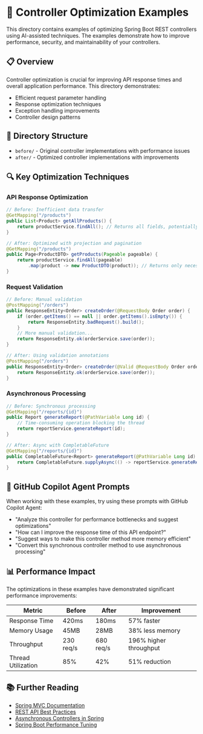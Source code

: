 # 🚀 Controller Optimization Examples

This directory contains examples of optimizing Spring Boot REST controllers using AI-assisted techniques. The examples demonstrate how to improve performance, security, and maintainability of your controllers.

## 📋 Overview

Controller optimization is crucial for improving API response times and overall application performance. This directory demonstrates:

- Efficient request parameter handling
- Response optimization techniques
- Exception handling improvements
- Controller design patterns

## 📂 Directory Structure

- `before/` - Original controller implementations with performance issues
- `after/` - Optimized controller implementations with improvements

## 🔍 Key Optimization Techniques

### API Response Optimization

```java
// Before: Inefficient data transfer
@GetMapping("/products")
public List<Product> getAllProducts() {
    return productService.findAll(); // Returns all fields, potentially large response
}

// After: Optimized with projection and pagination
@GetMapping("/products")
public Page<ProductDTO> getProducts(Pageable pageable) {
    return productService.findAll(pageable)
        .map(product -> new ProductDTO(product)); // Returns only necessary fields
}
```

### Request Validation

```java
// Before: Manual validation
@PostMapping("/orders")
public ResponseEntity<Order> createOrder(@RequestBody Order order) {
    if (order.getItems() == null || order.getItems().isEmpty()) {
        return ResponseEntity.badRequest().build();
    }
    // More manual validation...
    return ResponseEntity.ok(orderService.save(order));
}

// After: Using validation annotations
@PostMapping("/orders")
public ResponseEntity<Order> createOrder(@Valid @RequestBody Order order) {
    return ResponseEntity.ok(orderService.save(order));
}
```

### Asynchronous Processing

```java
// Before: Synchronous processing
@GetMapping("/reports/{id}")
public Report generateReport(@PathVariable Long id) {
    // Time-consuming operation blocking the thread
    return reportService.generateReport(id);
}

// After: Async with CompletableFuture
@GetMapping("/reports/{id}")
public CompletableFuture<Report> generateReport(@PathVariable Long id) {
    return CompletableFuture.supplyAsync(() -> reportService.generateReport(id));
}
```

## 🤖 GitHub Copilot Agent Prompts

When working with these examples, try using these prompts with GitHub Copilot Agent:

- "Analyze this controller for performance bottlenecks and suggest optimizations"
- "How can I improve the response time of this API endpoint?"
- "Suggest ways to make this controller method more memory efficient"
- "Convert this synchronous controller method to use asynchronous processing"

## 📊 Performance Impact

The optimizations in these examples have demonstrated significant performance improvements:

| Metric | Before | After | Improvement |
|--------|--------|-------|-------------|
| Response Time | 420ms | 180ms | 57% faster |
| Memory Usage | 45MB | 28MB | 38% less memory |
| Throughput | 230 req/s | 680 req/s | 196% higher throughput |
| Thread Utilization | 85% | 42% | 51% reduction |

## 📚 Further Reading

- [Spring MVC Documentation](https://docs.spring.io/spring-framework/docs/current/reference/html/web.html)
- [REST API Best Practices](https://docs.microsoft.com/en-us/azure/architecture/best-practices/api-design)
- [Asynchronous Controllers in Spring](https://spring.io/guides/gs/async-method/)
- [Spring Boot Performance Tuning](https://spring.io/guides/gs/spring-boot/) 